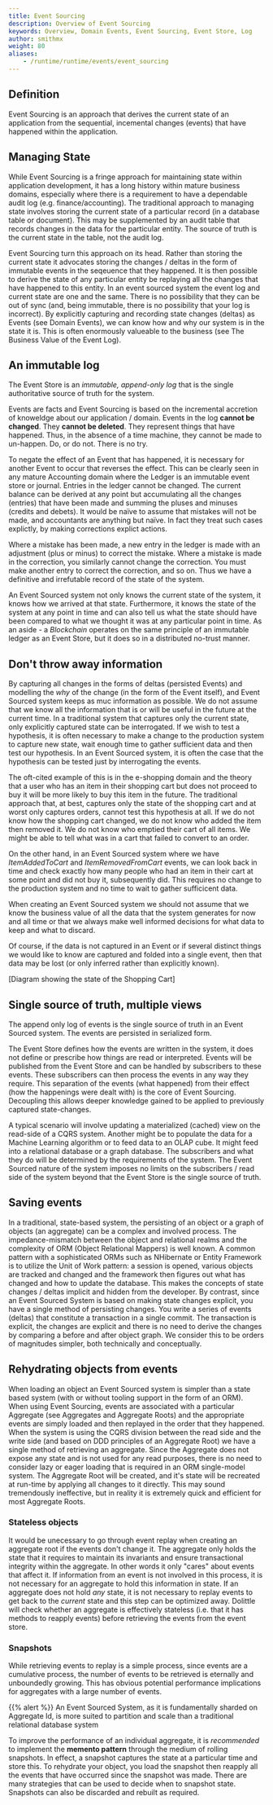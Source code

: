 ```yaml
---
title: Event Sourcing
description: Overview of Event Sourcing
keywords: Overview, Domain Events, Event Sourcing, Event Store, Log
author: smithmx
weight: 80
aliases:
    - /runtime/runtime/events/event_sourcing
---
```


## Definition

Event Sourcing is an approach that derives the current state of an application from the sequential, incemental changes (events) that have
happened within the application. 

## Managing State

While Event Sourcing is a fringe approach for maintaining state within application development, it has a long history within mature business domains, especially where there is a requirement to have a dependable audit log (e.g. finance/accounting).  The traditional approach to managing state involves storing the current state of a particular record (in a database table or document).  This may be supplemented by an audit table that records changes in the data for the particular entity.  The source of truth is the current state in the table, not the audit log. 

Event Sourcing turn this approach on its head. Rather than storing the current state it advocates storing the changes / deltas in the form of immutable events in the seqeuence that they happened.  It is then possible to derive the state of any particular entity be replaying all the changes that have happened to this entity.  In an event sourced system the event log and current state are one and the same.  There is no possibility that they can be out of sync (and, being immutable, there is no possibility that your log is incorrect).  By explicitly capturing and recording state changes (deltas) as Events (see Domain Events), we can know how and why our system is in the state it is.  This is often enormously valueable to the business (see The Business Value of the Event Log).

## An immutable log

The Event Store is an *immutable, append-only log* that is the single authoritative source of truth for the system.  

Events are facts and Event Sourcing is based on the incremental accretion of knoweldge about our application / domain.  Events in the log **cannot be changed**.  They **cannot be deleted**.  They represent things that have happened. Thus, in the absence of a time machine, they cannot be made to un-happen. Do, or do not. There is no try. 

To negate the effect of an Event that has happened, it is necessary for another Event to occur that reverses the effect.  This can be clearly seen in any mature Accounting domain where the Ledger is an immutable event store or journal.  Entries in the ledger cannot be changed.  The current balance can be derived at any point but accumulating all the changes (entries) that have been made and summing the pluses and minuses (credits and debets). It would be naïve to assume that mistakes will not be made, and accountants are anything but naïve. In fact they treat such cases explictly, by making corrections explict actions.

Where a mistake has been made, a new entry in the ledger is made with an adjustment (plus or minus) to correct the mistake.  Where a mistake is made in the correction, you similarly cannot change the correction.  You must make another entry to correct the correction, and so on.  Thus we have a definitive and irrefutable record of the state of the system.  

An Event Sourced system not only knows the current state of the system, it knows how we arrived at that state.  Furthermore, it knows the state of the system at any point in time and can also tell us what the state should have been compared to what we thought it was at any particular point in time. As an aside - a *Blockchain* operates on the same principle of an immutable ledger as an Event Store, but it does so in a distributed no-trust manner.

## Don't throw away information

By capturing all changes in the forms of deltas (persisted Events) and modelling the *why* of the change (in the form of the Event itself), and Event Sourced system keeps as muc information as possible.  We do not assume that we know all the information that is or will be useful in the future at the current time.  In a traditional system that captures only the current state, only explicitly captured state can be interrogated.  If we wish to test a hypothesis, it is often necessary to make a change to the production system to capture new state, wait enough time to gather sufficient data and then test our hypothesis.  In an Event Sourced system, it is often the case that the hypothesis can be tested just by interrogating the events.

The oft-cited example of this is in the e-shopping domain and the theory that a user who has an item in their shopping cart but does not proceed to buy it will be more likely to buy this item in the future.  The traditional approach that, at best, captures only the state of the shopping cart and at worst only captures orders, cannot test this hypothesis at all.  If we do not know how the shopping cart changed, we do not know who added the item then removed it.  We do not know who emptied their cart of all items.  We might be able to tell what was in a cart that failed to convert to an order.

On the other hand, in an Event Sourced system where we have *ItemAddedToCart* and *ItemRemovedFromCart* events, we can look back in time and check exactly how many people who had an item in their cart at some point and did not buy it, subsequently did.  This requires no change to the production system and no time to wait to gather sufficicent data.

When creating an Event Sourced system we should not assume that we know the business value of all the data that the system generates for now and all time or that we always make well informed decisions for what data to keep and what to discard.

Of course, if the data is not captured in an Event or if several distinct things we would like to know are captured and folded into a single event, then that data may be lost (or only inferred rather than explicitly known).

[Diagram showing the state of the Shopping Cart]

## Single source of truth, multiple views

The append only log of events is the single source of truth in an Event Sourced system. The events are persisted in serialized form.

The Event Store defines how the events are written in the system, it does not define or prescribe how things are read or interpreted.  Events will be published from the Event Store and can be handled by subscribers to these events.  These subscribers can then process the events in any way they require. This separation of the events (what happened) from their effect (how the happenings were dealt with) is the core of Event Sourcing. Decoupling this allows deeper knowledge gained to be applied to previously captured state-changes.

A typical scenario will involve updating a materialized (cached) view on the read-side of a CQRS system.  Another might be to populate the data for a Machine Learning algorithm or to feed data to an OLAP cube.  It might feed into a relational database or a graph database.  The subscribers and what they do will be determined by the requirements of the system.  The Event Sourced nature of the system imposes no limits on the subscribers / read side of the system beyond that the Event Store is the single source of truth.

## Saving events

In a traditional, state-based system, the persisting of an object or a graph of objects (an aggregate) can be a complex and involved process.  The impedance-mismatch between the object and relational realms and the complexity of ORM (Object Relational Mappers) is well known.  A common pattern with a sophisticated ORMs such as NHibernate or Entity Framework is to utilize the Unit of Work pattern: a session is opened, various objects are tracked and changed and the framework then figures out what has changed and how to update the database.  This makes the concepts of state changes / deltas implicit and hidden from the developer.  By contrast, since an Event Sourced System is based on making state changes explicit, you have a single method of persisting changes.  You write a series of events (deltas) that constitute a transaction in a single commit.  The transaction is explicit, the changes are explicit and there is no need to derive the changes by comparing a before and after object graph. We consider this to be orders of magnitudes simpler, both technically and conceptually.

## Rehydrating objects from events

When loading an object an Event Sourced system is simpler than a state based system (with or without tooling support in the form of an ORM).  When using Event Sourcing, events are associated with a particular Aggregate (see Aggregates and Aggregate Roots) and the appropriate events are simply loaded and then replayed in the order that they happened.  When the system is using the CQRS division between the read side and the write side (and based on DDD principles of an Aggregate Root) we have a single method of retrieving an aggregate.  Since the Aggregate does not expose any state and is not used for any read purposes, there is no need to consider lazy or eager loading that is required in an ORM single-model system. The Aggregate Root will be created, and it's state will be recreated at run-time by applying all changes to it directly. This may sound tremendously ineffective, but in reality it is extremely quick and efficient for most Aggregate Roots.

### Stateless objects

It would be unecessary to go through event replay when creating an aggregate root if the events don't change it. The aggregate only holds the state that it requires to maintain its invariants and ensure transactional integrity within the aggregate. In other words it only "cares" about events that affect it.  If information from an event is not involved in this process, it is not necessary for an aggregate to hold this information in state.  If an aggregate does not hold *any* state, it is not necessary to replay events to get back to the *current* state and this step can be optimized away.  Dolittle will check whether an aggregate is effectively stateless (i.e. that it has methods to reapply events) before retrieving the events from the event store.

### Snapshots

While retrieving events to replay is a simple process, since events are a cumulative process, the number of events to be retrieved is eternally and unboundedly growing.  This has obvious potential performance implications for aggregates with a large number of events.

{{% alert %}} An Event Sourced System, as it is fundamentally sharded on Aggregate Id, is more suited to partition and scale than a traditional relational database system

To improve the performance of an individual aggregate, it is *recommended* to implement the **memento pattern** through the medium of rolling snapshots.  In effect, a snapshot captures the state at a particular time and store this.  To rehydrate your object, you load the snapshot then reapply all the events that have occurred since the snapshot was made.  There are many strategies that can be used to decide when to snapshot state. Snapshots can also be discarded and rebuilt as required.
